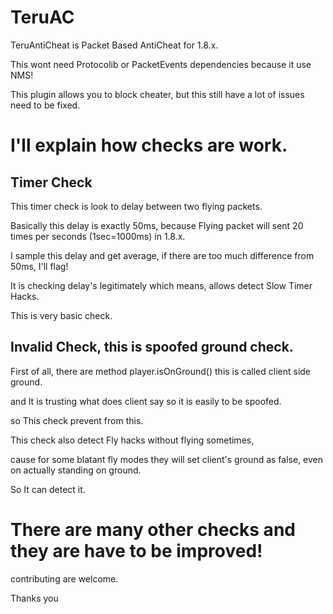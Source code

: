# TeruAC

TeruAntiCheat is Packet Based AntiCheat for 1.8.x.  

This wont need Protocolib or PacketEvents dependencies because it use NMS!

This plugin allows you to block cheater, but this still have a lot of issues need to be fixed. 

# I'll explain how checks are work.

## Timer Check

This timer check is look to delay between two flying packets.

Basically this delay is exactly 50ms, because Flying packet will sent 20 times per seconds (1sec=1000ms) in 1.8.x.

I sample this delay and get average, if there are too much difference from 50ms, I'll flag!

It is checking delay's legitimately which means, allows detect Slow Timer Hacks.

This is very basic check.

## Invalid Check, this is spoofed ground check.

First of all, there are method player.isOnGround() this is called client side ground. 

and It is trusting what does client say so it is easily to be spoofed. 

so This check prevent from this.

This check also detect Fly hacks without flying sometimes, 

cause for some blatant fly modes they will set client's ground as false, even on actually standing on ground.

So It can detect it.

# There are many other checks and they are have to be improved!

contributing are welcome.

Thanks you
